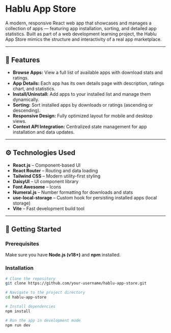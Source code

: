 # Hablu App Store

A modern, responsive React web app that showcases and manages a collection of apps — featuring app installation, sorting, and detailed app statistics. Built as part of a web development learning project, the Hablu App Store mimics the structure and interactivity of a real app marketplace.

---

## 🧩 Features

- **Browse Apps:** View a full list of available apps with download stats and ratings.  
- **App Details:** Each app has its own details page with description, ratings chart, and statistics.  
- **Install/Uninstall:** Add apps to your installed list and manage them dynamically.  
- **Sorting:** Sort installed apps by downloads or ratings (ascending or descending).  
- **Responsive Design:** Fully optimized layout for mobile and desktop views.  
- **Context API Integration:** Centralized state management for app installation and data updates.  

---

## ⚙️ Technologies Used


- **React.js** – Component-based UI  
- **React Router** – Routing and data loading  
- **Tailwind CSS** – Modern utility-first styling  
- **DaisyUI** – UI component library  
- **Font Awesome** – Icons  
- **Numeral.js** – Number formatting for downloads and stats  
- **use-local-storage** – Custom hook for persisting installed apps (local storage)  
- **Vite** – Fast development build tool  
 

---

## 🚀 Getting Started

### Prerequisites
Make sure you have **Node.js (v18+)** and **npm** installed.

### Installation

```bash
# Clone the repository
git clone https://github.com/your-username/hablu-app-store.git

# Navigate to the project directory
cd hablu-app-store

# Install dependencies
npm install

# Run the app in development mode
npm run dev
```

